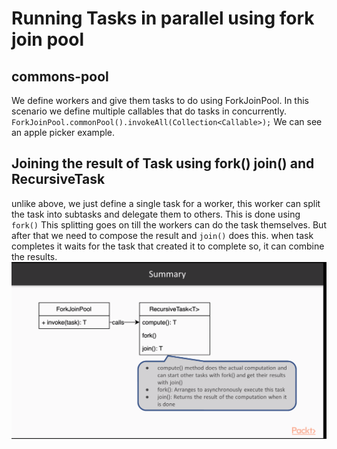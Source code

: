 # Running Tasks in parallel using fork join pool

## commons-pool

We define workers and give them tasks to do using ForkJoinPool. In this scenario we define multiple callables that do
tasks in concurrently.
`ForkJoinPool.commonPool().invokeAll(Collection<Callable>);` We can see an apple picker example.

## Joining the result of Task using fork() join() and RecursiveTask

unlike above, we just define a single task for a worker, this worker can split the task into subtasks and delegate them
to others. This is done using `fork()` This splitting goes on till the workers can do the task themselves. But after
that we need to compose the result and `join()` does this. when task completes it waits for the task that created it
to complete so, it can combine the results.
![](./pics/forkjoinpool1.png)

